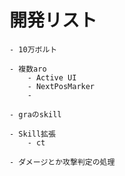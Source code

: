 ﻿# 開発リスト

	- 10万ボルト

	- 複数aro
		- Active UI
		- NextPosMarker
		- 

	- graのskill

	- Skill拡張
		- ct

	- ダメージとか攻撃判定の処理